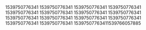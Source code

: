 1539750776341
1539750776341
1539750776341
1539750776341
1539750776341
1539750776341
1539750776341
1539750776341
1539750776341
1539750776341
1539750776341
1539750776341
1539750776341
1539750776341
15397507763411539766057885